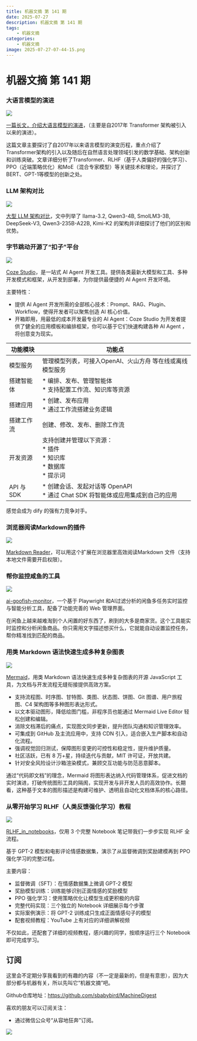 ```yaml
---
title: 机器文摘 第 141 期
date: 2025-07-27
description: 机器文摘 第 141 期
tags: 
    - 机器文摘
categories: 
    - 机器文摘
image: 2025-07-27-07-44-15.png
---
```

# 机器文摘 第 141 期
### 大语言模型的演进
![](2025-07-27-07-44-15.png)

[一篇长文，介绍大语言模型的演进](https://goyalpramod.github.io/blogs/evolution_of_LLMs/)，（主要是自2017年 Transformer 架构被引入以来的演进）。

这篇文章主要探讨了自2017年以来语言模型的演变历程，重点介绍了Transformer架构的引入以及随后在自然语言处理领域引发的数学基础、架构创新和训练突破。文章详细分析了Transformer、RLHF（基于人类偏好的强化学习）、PPO（近端策略优化）和MoE（混合专家模型）等关键技术和理论，并探讨了BERT、GPT-1等模型的创新之处。

### LLM 架构对比
![](2025-07-27-07-44-53.png)

[大型 LLM 架构对比](https://sebastianraschka.com/blog/2025/the-big-llm-architecture-comparison.html)，文中列举了 llama-3.2, Qwen3-4B, SmolLM3-3B, DeepSeek-V3, Qwen3-235B-A22B, Kimi-K2 的架构并详细探讨了他们的区别和优势。

### 字节跳动开源了“扣子”平台
![](2025-07-27-07-45-27.png)

[Coze Studio](https://github.com/coze-dev/coze-studio)，是一站式 AI Agent 开发工具。提供各类最新大模型和工具、多种开发模式和框架，从开发到部署，为你提供最便捷的 AI Agent 开发环境。

主要特性：
- 提供 AI Agent 开发所需的全部核心技术：Prompt、RAG、Plugin、Workflow，使得开发者可以聚焦创造 AI 核心价值。
- 开箱即用，用最低的成本开发最专业的 AI Agent：Coze Studio 为开发者提供了健全的应用模板和编排框架，你可以基于它们快速构建各种 AI Agent ，将创意变为现实。

| **功能模块** | **功能点**                                                                         |
| ------------ | ---------------------------------------------------------------------------------- |
| 模型服务     | 管理模型列表，可接入OpenAI、火山方舟 等在线或离线模型服务                          |
| 搭建智能体   | * 编排、发布、管理智能体 <br> * 支持配置工作流、知识库等资源                       |
| 搭建应用     | * 创建、发布应用 <br> * 通过工作流搭建业务逻辑                                     |
| 搭建工作流   | 创建、修改、发布、删除工作流                                                       |
| 开发资源     | 支持创建并管理以下资源： <br> * 插件 <br> * 知识库 <br> * 数据库 <br> * 提示词     |
| API 与 SDK   | * 创建会话、发起对话等 OpenAPI <br> * 通过 Chat SDK 将智能体或应用集成到自己的应用 |

感觉会成为 dify 的强有力竞争对手。

### 浏览器阅读Markdown的插件
![](2025-07-27-07-45-53.png)

[Markdown Reader](https://md-reader.github.io/)，可以用这个扩展在浏览器里高效阅读Markdown 文件（支持本地文件需要开启权限）。 ​​​

### 帮你监控咸鱼的工具
![](2025-07-27-07-46-22.png)

[ai-goofish-monitor](https://github.com/dingyufei615/ai-goofish-monitor)，一个基于 Playwright 和AI过滤分析的闲鱼多任务实时监控与智能分析工具，配备了功能完善的 Web 管理界面。

在闲鱼上越来越难淘到个人闲置的好东西了，刷到的大多是商家货。这个工具能实时监控和分析闲鱼商品。你只需用文字描述想买什么，它就能自动设置监控任务，帮你精准找到匹配的商品。

### 用类 Markdown 语法快速生成多种复杂图表
![](2025-07-27-07-47-28.png)

[Mermaid](https://mermaid.js.org/)，用类 Markdown 语法快速生成多种复杂图表的开源 JavaScript 工具，为文档与开发流程无缝衔接提供高效方案。

- 支持流程图、时序图、甘特图、类图、状态图、饼图、Git 图谱、用户旅程图、C4 架构图等多种图形表达形式。  
- 以文本驱动图形，降低绘图门槛，非程序员也能通过 Mermaid Live Editor 轻松创建和编辑。  
- 消除文档滞后的痛点，实现图文同步更新，提升团队沟通和知识管理效率。  
- 可集成到 GitHub 及主流应用中，支持 CDN 引入，适合嵌入生产脚本和自动化流程。  
- 强调视觉回归测试，保障图形变更的可控性和稳定性，提升维护质量。  
- 社区活跃，已有 8 万+星，持续迭代与贡献，MIT 许可证，开放共建。  
- 针对安全风险设计沙箱渲染模式，兼顾交互功能与防范恶意脚本。  
  
通过“代码即文档”的理念，Mermaid 将图形表达纳入代码管理体系，促进文档的实时演进，打破传统图形工具的隔阂，实现开发与非开发人员的高效协作。长期看，这种基于文本的图形描述是构建可维护、透明且自动化文档体系的核心路径。  

### 从零开始学习 RLHF（人类反馈强化学习）教程
![](2025-07-27-07-48-30.png)

[RLHF_in_notebooks](https://github.com/ash80/RLHF_in_notebooks)，仅用 3 个完整 Notebook 笔记带我们一步步实现 RLHF 全流程。

基于 GPT-2 模型和电影评论情感数据集，演示了从监督微调到奖励建模再到 PPO 强化学习的完整过程。

主要内容：

- 监督微调（SFT）：在情感数据集上微调 GPT-2 模型
- 奖励模型训练：训练能够识别正面情感的奖励模型
- PPO 强化学习：使用策略优化让模型生成更积极的内容
- 完整代码实现：三个独立的 Notebook 详细展示每个步骤
- 实际案例演示：将 GPT-2 训练成只生成正面情感句子的模型
- 配套视频教程：YouTube 上有对应的详细讲解视频

不仅如此，还配套了详细的视频教程，感兴趣的同学，按顺序运行三个 Notebook 即可完成学习。


## 订阅
这里会不定期分享我看到的有趣的内容（不一定是最新的，但是有意思），因为大部分都与机器有关，所以先叫它“机器文摘”吧。

Github仓库地址：https://github.com/sbabybird/MachineDigest

喜欢的朋友可以订阅关注：

- 通过微信公众号“从容地狂奔”订阅。

![](../weixin.jpg)